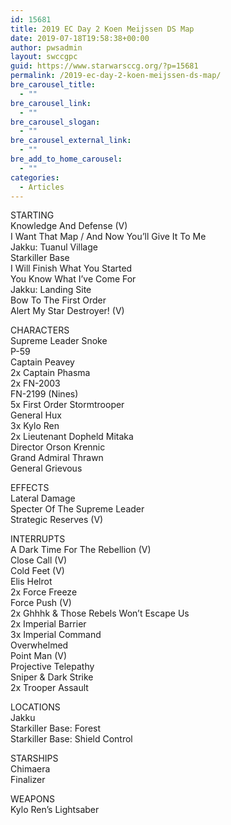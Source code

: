 ```yaml
---
id: 15681
title: 2019 EC Day 2 Koen Meijssen DS Map
date: 2019-07-18T19:58:38+00:00
author: pwsadmin
layout: swccgpc
guid: https://www.starwarsccg.org/?p=15681
permalink: /2019-ec-day-2-koen-meijssen-ds-map/
bre_carousel_title:
  - ""
bre_carousel_link:
  - ""
bre_carousel_slogan:
  - ""
bre_carousel_external_link:
  - ""
bre_add_to_home_carousel:
  - ""
categories:
  - Articles
---
```

STARTING  
Knowledge And Defense (V)  
I Want That Map / And Now You&#8217;ll Give It To Me  
Jakku: Tuanul Village  
Starkiller Base  
I Will Finish What You Started  
You Know What I&#8217;ve Come For  
Jakku: Landing Site  
Bow To The First Order  
Alert My Star Destroyer! (V)

CHARACTERS  
Supreme Leader Snoke  
P-59  
Captain Peavey  
2x Captain Phasma  
2x FN-2003  
FN-2199 (Nines)  
5x First Order Stormtrooper  
General Hux  
3x Kylo Ren  
2x Lieutenant Dopheld Mitaka  
Director Orson Krennic  
Grand Admiral Thrawn  
General Grievous

EFFECTS  
Lateral Damage  
Specter Of The Supreme Leader  
Strategic Reserves (V)

INTERRUPTS  
A Dark Time For The Rebellion (V)  
Close Call (V)  
Cold Feet (V)  
Elis Helrot  
2x Force Freeze  
Force Push (V)  
2x Ghhhk & Those Rebels Won&#8217;t Escape Us  
2x Imperial Barrier  
3x Imperial Command  
Overwhelmed  
Point Man (V)  
Projective Telepathy  
Sniper & Dark Strike  
2x Trooper Assault

LOCATIONS  
Jakku  
Starkiller Base: Forest  
Starkiller Base: Shield Control

STARSHIPS  
Chimaera  
Finalizer

WEAPONS  
Kylo Ren&#8217;s Lightsaber